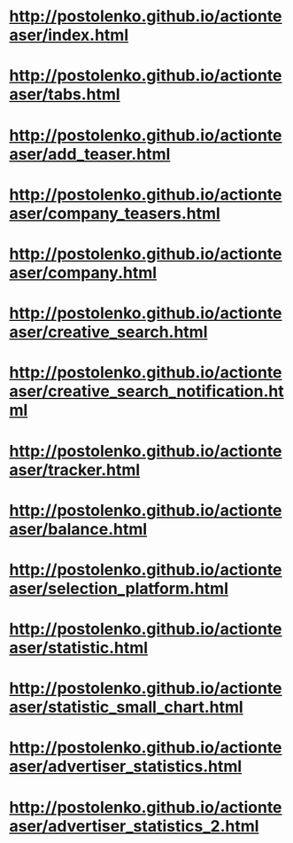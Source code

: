 # http://postolenko.github.io/actionteaser/index.html
# http://postolenko.github.io/actionteaser/tabs.html
# http://postolenko.github.io/actionteaser/add_teaser.html
# http://postolenko.github.io/actionteaser/company_teasers.html
# http://postolenko.github.io/actionteaser/company.html
# http://postolenko.github.io/actionteaser/creative_search.html
# http://postolenko.github.io/actionteaser/creative_search_notification.html
# http://postolenko.github.io/actionteaser/tracker.html
# http://postolenko.github.io/actionteaser/balance.html
# http://postolenko.github.io/actionteaser/selection_platform.html
# http://postolenko.github.io/actionteaser/statistic.html
# http://postolenko.github.io/actionteaser/statistic_small_chart.html
# http://postolenko.github.io/actionteaser/advertiser_statistics.html
# http://postolenko.github.io/actionteaser/advertiser_statistics_2.html
